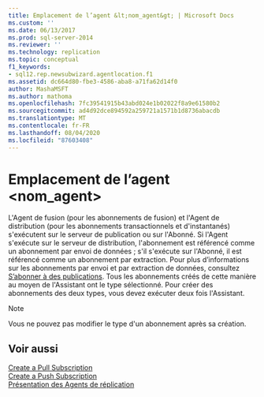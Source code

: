 ```yaml
---
title: Emplacement de l’agent &lt;nom_agent&gt; | Microsoft Docs
ms.custom: ''
ms.date: 06/13/2017
ms.prod: sql-server-2014
ms.reviewer: ''
ms.technology: replication
ms.topic: conceptual
f1_keywords:
- sql12.rep.newsubwizard.agentlocation.f1
ms.assetid: dc664d80-fbe3-4586-aba8-a71fa62d14f0
author: MashaMSFT
ms.author: mathoma
ms.openlocfilehash: 7fc39541915b43abd024e1b02022f8a9e61580b2
ms.sourcegitcommit: ad4d92dce894592a259721a1571b1d8736abacdb
ms.translationtype: MT
ms.contentlocale: fr-FR
ms.lasthandoff: 08/04/2020
ms.locfileid: "87603408"
---
```

# <a name="ltagentnamegt-agent-location"></a>Emplacement de l’agent &lt;nom_agent&gt;
  L'Agent de fusion (pour les abonnements de fusion) et l'Agent de distribution (pour les abonnements transactionnels et d'instantanés) s'exécutent sur le serveur de publication ou sur l'Abonné. Si l'Agent s'exécute sur le serveur de distribution, l'abonnement est référencé comme un abonnement par envoi de données ; s'il s'exécute sur l'Abonné, il est référencé comme un abonnement par extraction. Pour plus d’informations sur les abonnements par envoi et par extraction de données, consultez [S’abonner à des publications](subscribe-to-publications.md). Tous les abonnements créés de cette manière au moyen de l'Assistant ont le type sélectionné. Pour créer des abonnements des deux types, vous devez exécuter deux fois l'Assistant.  
  
> [!NOTE]  
>  Vous ne pouvez pas modifier le type d'un abonnement après sa création.  
  
## <a name="see-also"></a>Voir aussi  
 [Create a Pull Subscription](create-a-pull-subscription.md)   
 [Create a Push Subscription](create-a-push-subscription.md)   
 [Présentation des Agents de réplication](agents/replication-agents-overview.md)  
  
  
